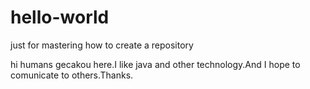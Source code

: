 # hello-world
just for mastering how to create a repository

hi humans
gecakou here.I like java and other technology.And I hope to comunicate to others.Thanks.
